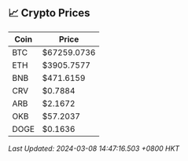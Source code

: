 ## 📈 Crypto Prices

| Coin | Price |
| ---- | ----- |
| BTC | $67259.0736 |
| ETH | $3905.7577 |
| BNB | $471.6159 |
| CRV | $0.7884 |
| ARB | $2.1672 |
| OKB | $57.2037 |
| DOGE | $0.1636 |

_Last Updated: 2024-03-08 14:47:16.503 +0800 HKT_